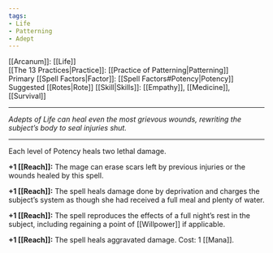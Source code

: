 ```yaml
---
tags:
- Life
- Patterning
- Adept
---
```


[[Arcanum]]: [[Life]]\
[[The 13 Practices|Practice]]: [[Practice of Patterning|Patterning]]\
Primary [[Spell Factors|Factor]]: [[Spell Factors#Potency|Potency]]\
Suggested [[Rotes|Rote]] [[Skill|Skills]]: [[Empathy]], [[Medicine]], [[Survival]]

---

_Adepts of Life can heal even the most grievous wounds, rewriting the subject’s body to seal injuries shut._

---

Each level of Potency heals two lethal damage.

**+1 [[Reach]]:** The mage can erase scars left by previous injuries or the wounds healed by this spell.

**+1 [[Reach]]:** The spell heals damage done by deprivation and charges the subject’s system as though she had received a full meal and plenty of water.

**+1 [[Reach]]:** The spell reproduces the effects of a full night’s rest in the subject, including regaining a point of [[Willpower]] if applicable.

**+1 [[Reach]]:** The spell heals aggravated damage. Cost: 1 [[Mana]].